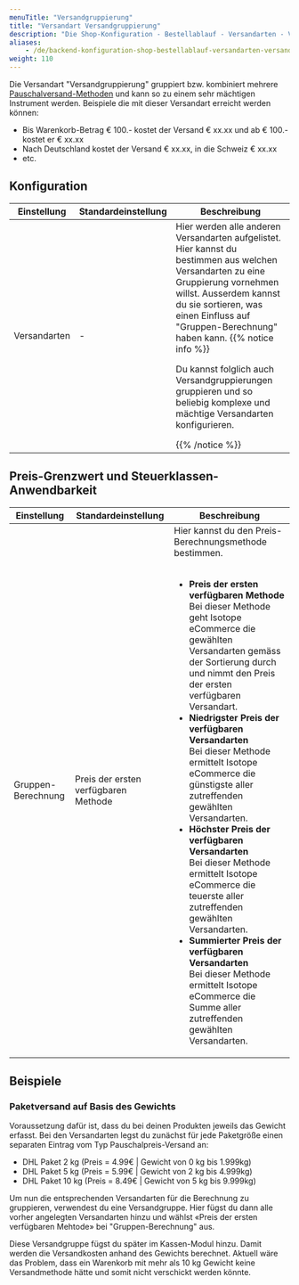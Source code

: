 ```yaml
---
menuTitle: "Versandgruppierung"
title: "Versandart Versandgruppierung"
description: "Die Shop-Konfiguration - Bestellablauf - Versandarten - Versandgruppierung."
aliases:
    - /de/backend-konfiguration-shop-bestellablauf-versandarten-versandgruppierung/
weight: 110    
---
```



Die Versandart "Versandgruppierung" gruppiert bzw. kombiniert mehrere 
[Pauschalversand-Methoden](/de/backend-konfiguration-shop-bestellablauf-versandarten-pauschalversand/) und kann so zu 
einem sehr mächtigen Instrument werden. Beispiele die mit dieser Versandart erreicht werden können:

* Bis Warenkorb-Betrag € 100.- kostet der Versand € xx.xx und ab € 100.- kostet er € xx.xx
* Nach Deutschland kostet der Versand € xx.xx, in die Schweiz € xx.xx
* etc.


## Konfiguration

<table>
	<thead>
		<tr>
			<th>Einstellung</th>
			<th>Standardeinstellung</th>
			<th>Beschreibung</th>
		</tr>
	</thead>
	<tbody>
		<tr>
			<td>Versandarten</td>
			<td>-</td>
			<td>Hier werden alle anderen Versandarten aufgelistet. Hier kannst du bestimmen aus welchen Versandarten zu eine Gruppierung vornehmen willst. Ausserdem kannst du sie sortieren, was einen Einfluss auf "Gruppen-Berechnung" haben kann. {{% notice info %}}<p>Du kannst folglich auch Versandgruppierungen gruppieren und so beliebig komplexe und mächtige Versandarten konfigurieren.</p>{{% /notice %}}</td>
		</tr>
	</tbody>
</table>

## Preis-Grenzwert und Steuerklassen-Anwendbarkeit

<table>
	<thead>
		<tr>
			<th>Einstellung</th>
			<th>Standardeinstellung</th>
			<th>Beschreibung</th>
		</tr>
	</thead>
	<tbody>
		<tr>
			<td>Gruppen-Berechnung</td>
			<td>Preis der ersten verfügbaren Methode</td>
			<td>Hier kannst du den Preis-Berechnungsmethode bestimmen.<br><br>
				<ul>
				<li><strong>Preis der ersten verfügbaren Methode</strong><br>
				Bei dieser Methode geht Isotope eCommerce die gewählten Versandarten gemäss der Sortierung durch und nimmt den Preis der ersten verfügbaren Versandart.</li>
				<li><strong>Niedrigster Preis der verfügbaren Versandarten</strong><br>
				Bei dieser Methode ermittelt Isotope eCommerce die günstigste aller zutreffenden gewählten Versandarten.</li>
				<li><strong>Höchster Preis der verfügbaren Versandarten</strong><br>
				Bei dieser Methode ermittelt Isotope eCommerce die teuerste aller zutreffenden gewählten Versandarten.</li>
				<li><strong>Summierter Preis der verfügbaren Versandarten</strong><br>
				Bei dieser Methode ermittelt Isotope eCommerce die Summe aller zutreffenden gewählten Versandarten.</li>
				</ul>
			</td>
		</tr>
	</tbody>
</table>


## Beispiele

### Paketversand auf Basis des Gewichts
Voraussetzung dafür ist, dass du bei deinen Produkten jeweils das Gewicht erfasst. Bei den Versandarten legst du zunächst für jede Paketgröße einen separaten Eintrag vom Typ Pauschalpreis-Versand an:
- DHL Paket 2 kg (Preis = 4.99€ | Gewicht von 0 kg bis 1.999kg) 
- DHL Paket 5 kg (Preis = 5.99€ | Gewicht von 2 kg bis 4.999kg) 
- DHL Paket 10 kg  (Preis = 8.49€ | Gewicht von 5 kg bis 9.999kg)

Um nun die entsprechenden Versandarten für die Berechnung zu gruppieren, verwendest du eine Versandgruppe.
Hier fügst du dann alle vorher angelegten Versandarten hinzu und wählst «Preis der ersten verfügbaren Mehtode» bei "Gruppen-Berechnung" aus.

Diese Versandgruppe fügst du später im Kassen-Modul hinzu. Damit werden die Versandkosten anhand des Gewichts berechnet. Aktuell wäre das Problem, dass ein Warenkorb mit mehr als 10 kg Gewicht keine Versandmethode hätte und somit nicht verschickt werden könnte.
